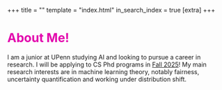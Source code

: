 +++
title = ""
template = "index.html"
in_search_index = true
[extra]
+++

# <span style="color: rgb(227,5,173);">About Me!</span>

I am a junior at UPenn studying AI and looking to pursue a career in research. I will be applying to CS Phd programs in <u>Fall 2025</u>! My main research interests are in machine learning theory, notably fairness, uncertainty quantification and working under distribution shift.


